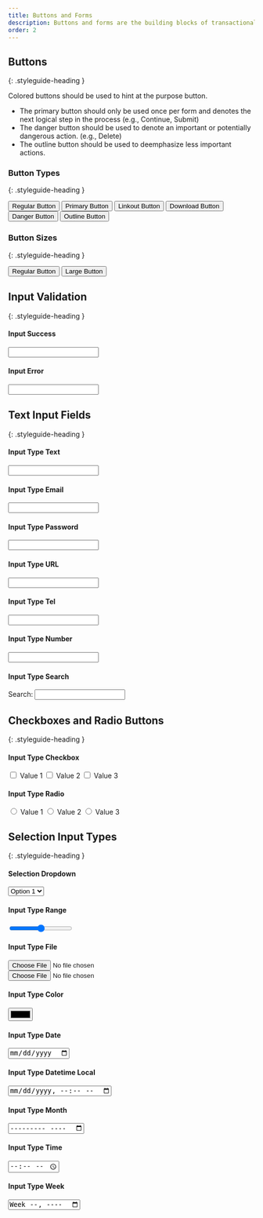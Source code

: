 ```yaml
---
title: Buttons and Forms
description: Buttons and forms are the building blocks of transactional interactions with your residents.
order: 2
---
```


## Buttons
{: .styleguide-heading }

Colored buttons should be used to hint at the purpose button.

- The primary button should only be used once per form and denotes the next logical step in the process (e.g., Continue, Submit)
- The danger button should be used to denote an important or potentially dangerous action. (e.g., Delete)
- The outline button should be used to deemphasize less important actions.

### Button Types
{: .styleguide-heading }
<div class="preview">
  <button class="button">Regular Button</button>
  <button class="button button-primary">Primary Button</button>
  <button class="button button-primary button-linkout">Linkout Button</button>
  <button class="button button-primary button-download">Download Button</button>
  <button class="button button-danger">Danger Button</button>
  <button class="button button-outline">Outline Button</button>
</div>

### Button Sizes
{: .styleguide-heading }
<div class="preview">
  <button class="button">Regular Button</button>
  <button class="button button-large">Large Button</button>
</div>


## Input Validation
{: .styleguide-heading }
<div class="preview">
  <h4>Input Success</h4>
  <input type="text" name="input-validation-success" class="input-success">
  <h4>Input Error</h4>
  <input type="text" name="input-validation-error" class="input-error">
</div>

## Text Input Fields
{: .styleguide-heading }
<div class="preview">
  <h4>Input Type Text</h4>
  <input type="text" name="input-type-text">

  <h4>Input Type Email</h4>
  <input type="email" name="input-type-email">

  <h4>Input Type Password</h4>
  <input type="password" name="input-type-password">

  <h4>Input Type URL</h4>
  <input type="url" name="input-type-url">

  <h4>Input Type Tel</h4>
  <input type="tel" name="input-type-tel">

  <h4>Input Type Number</h4>
  <input type="number" name="input-type-number">

  <h4>Input Type Search</h4>
  <label for="input-type-search">Search:</label>
  <input type="search" id="input-type-search">
</div>

## Checkboxes and Radio Buttons
{: .styleguide-heading }

<div class="preview">
  <h4>Input Type Checkbox</h4>

  <label for="input-type-checkbox-1">
    <input type="checkbox" id="input-type-checkbox-1">
    Value 1
  </label>
  <label for="input-type-checkbox-2">
    <input type="checkbox" id="input-type-checkbox-2">
    Value 2
  </label>
  <label for="input-type-checkbox-3">
    <input type="checkbox" id="input-type-checkbox-3">
    Value 3
  </label>

  <h4>Input Type Radio</h4>

  <label for="input-type-radio-1">
    <input type="radio" id="input-type-radio-1" name="input-type-radio">
    Value 1
  </label>
  <label for="input-type-radio-2">
    <input type="radio" id="input-type-radio-2" name="input-type-radio">
    Value 2
  </label>
  <label for="input-type-radio-3">
    <input type="radio" id="input-type-radio-3" name="input-type-radio">
    Value 3
  </label>
</div>

## Selection Input Types
{: .styleguide-heading }

<div class="preview">
  <h4>Selection Dropdown</h4>
  <select name="input-type-seelct">
    <option value="1">Option 1</option>
    <option value="2">Option 2</option>
    <option value="3">Option 3</option>
  </select>

  <h4>Input Type Range</h4>
  <input type="range" name="input-type-range">


  <h4>Input Type File</h4>
  <input type="file" name="input-type-file">
  <input type="file" name="input-type-file">

  <h4>Input Type Color</h4>
  <input type="color" name="input-type-color">


  <h4>Input Type Date</h4>
  <input type="date" name="input-type-date">

  <h4>Input Type Datetime Local</h4>
  <input type="datetime-local" name="input-type-datetime-local">

  <h4>Input Type Month</h4>
  <input type="month" name="input-type-month">

  <h4>Input Type Time</h4>
  <input type="time" name="input-type-time">

  <h4>Input Type Week</h4>
  <input type="week" name="input-type-week">
</div>
